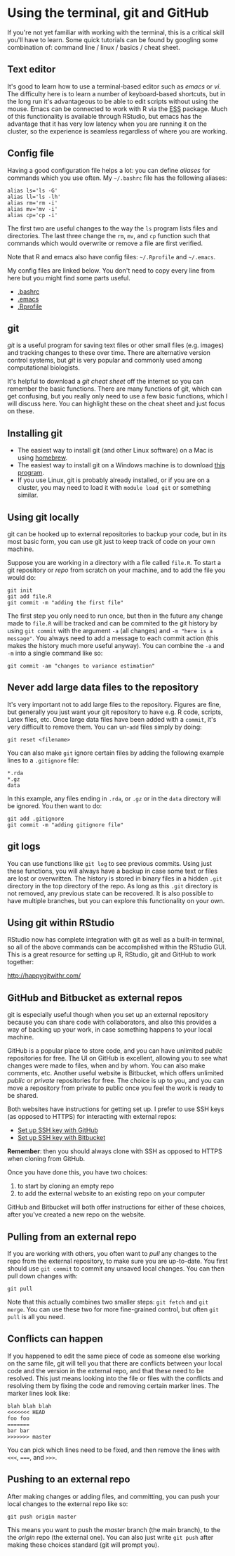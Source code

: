 # Using the terminal, git and GitHub

If you're not yet familiar with working with the terminal, this is a
critical skill you'll have to learn. Some quick tutorials can be found
by googling some combination of: command line / linux / basics / cheat sheet.

## Text editor

It's good to learn how to use a terminal-based editor such as *emacs*
or *vi*. The difficulty here is to learn a number of keyboard-based
shortcuts, but in the long run it's advantageous to be able to edit
scripts without using the mouse. Emacs can be connected to work with R
via the [ESS](https://ess.r-project.org/) package. Much of this
functionality is available through RStudio, but emacs has the
advantage that it has very low latency when you are running it on the
cluster, so the experience is seamless regardless of where you are working.

## Config file

Having a good configuration file helps a lot: you can define *aliases*
for commands which you use often. My `~/.bashrc` file has the
following aliases:

```
alias ls='ls -G'
alias ll='ls -lh'
alias rm='rm -i'
alias mv='mv -i'
alias cp='cp -i'
```

The first two are useful changes to the way the `ls` program lists
files and directories. The last three change the `rm`, `mv`, and `cp`
function such that commands which would overwrite or remove a file are
first verified.

Note that R and emacs also have config files: `~/.Rprofile` and
`~/.emacs`.

My config files are linked below. You don't need to copy every line
from here but you might find some parts useful.

* [.bashrc](https://gist.github.com/mikelove/d96fb988db039250fb8d)
* [.emacs](https://gist.github.com/mikelove/b0f4eb15a21387ddb534)
* [.Rprofile](https://gist.github.com/mikelove/c3f7ff05ce18541b8b92)

## git

*git* is a useful program for saving text files or other small files
(e.g. images) and tracking changes to these over time. There are
alternative version control systems, but *git* is very popular and 
commonly used among computational biologists.
 
It's helpful to download a *git cheat sheet* off the internet so you
can remember the basic functions. There are many functions of git,
which can get confusing, but you really only need to use a few basic
functions, which I will discuss here. You can highlight these on the
cheat sheet and just focus on these.

## Installing git

* The easiest way to install git (and other Linux software) on a Mac is
using [homebrew](http://brew.sh/). 
* The easiest way to install git on a Windows machine is to download
[this program](https://git-for-windows.github.io/). 
* If you use Linux, git is probably already installed, or if you are
  on a cluster, you may need to load it with `module load git` or
  something similar.

## Using git locally

git can be hooked up to external repositories to backup your code, but
in its most basic form, you can use git just to keep track of code on
your own machine.

Suppose you are working in a directory with a file called `file.R`.
To start a git repository or *repo* from scratch on your machine, and
to add the file you would do:

```
git init
git add file.R
git commit -m "adding the first file"
```

The first step you only need to run once, but then in the future any
change made to `file.R` will be tracked and can be commited to the git
history by using `git commit` with the argument `-a` (all changes) and
`-m "here is a message"`. You always need to add a message to each
commit action (this makes the history much more useful anyway). You
can combine the `-a` and `-m` into a single command like so:

```
git commit -am "changes to variance estimation"
```

## Never add large data files to the repository

It's very important not to add large files to the repository. Figures
are fine, but generally you just want your git repository to have
e.g. R code, scripts, Latex files, etc. Once large data files have
been added with a `commit`, it's very difficult to remove them. You
can un-`add` files simply by doing:

```
git reset <filename>
```

You can also make `git` ignore certain files by adding the following
example lines to a `.gitignore` file:

```
*.rda
*.gz
data
```

In this example, any files ending in `.rda`, or `.gz` or in the `data`
directory will be ignored. You then want to do:

```
git add .gitignore
git commit -m "adding gitignore file"
```

## git logs

You can use functions like `git log` to see previous commits. Using
just these functions, you will always have a backup in case some text
or files are lost or overwritten. The history is stored in binary
files in a hidden `.git` directory in the top directory of the repo.
As long as this `.git` directory is not removed, any previous state
can be recovered. It is also possible to have multiple branches, but
you can explore this functionality on your own.

## Using git within RStudio

RStudio now has complete integration with git as well as a built-in
terminal, so all of the above commands can be accomplished within the
RStudio GUI. This is a great resource for setting up R, RStudio, git
and GitHub to work together:

<http://happygitwithr.com/>

## GitHub and Bitbucket as external repos

git is especially useful though when you set up an external
repository because you can share code with collaborators, and also
this provides a way of backing up your work, in case something happens
to your local machine.

GitHub is a popular place to store code, and you can have unlimited
*public* repositories for free. The UI on GitHub is excellent,
allowing you to see what changes were made to files, when and by
whom. You can also make comments, etc. Another useful website is
Bitbucket, which offers unlimited *public* or *private* repositories
for free. The choice is up to you, and you can move a repository from
private to public once you feel the work is ready to be shared.

Both websites have instructions for getting set up. I prefer to use
SSH keys (as opposed to HTTPS) for interacting with external repos:

* [Set up SSH key with GitHub](https://help.github.com/articles/adding-a-new-ssh-key-to-your-github-account/)
* [Set up SSH key with Bitbucket](https://confluence.atlassian.com/bitbucket/set-up-ssh-for-git-728138079.html)

**Remember**: then you should always clone with SSH as opposed to 
HTTPS when cloning from GitHub.

Once you have done this, you have two choices: 

1. to start by cloning an empty repo
2. to add the external website to an existing repo on your computer

GitHub and Bitbucket will both offer instructions for either of these
choices, after you've created a new repo on the website.

## Pulling from an external repo

If you are working with others, you often want to *pull* any changes
to the repo from the external repository, to make sure you are
up-to-date. You first should use `git commit` to commit any unsaved
local changes. You can then pull down changes with:

```
git pull
```

Note that this actually combines two smaller steps: `git fetch` and
`git merge`. You can use these two for more fine-grained control, but
often `git pull` is all you need.

## Conflicts can happen

If you happened to edit the same piece of code as someone else working
on the same file, git will tell you that there are conflicts between
your local code and the version in the external repo, and that these
need to be resolved. This just means looking into the file or files
with the conflicts and resolving them by fixing the code and removing
certain marker lines. The marker lines look like:

```
blah blah blah
<<<<<<< HEAD
foo foo 
=======
bar bar
>>>>>>> master
```

You can pick which lines need to be fixed, and then remove the lines
with `<<<`, `===`, and `>>>`.

## Pushing to an external repo

After making changes or adding files, and committing, you can push
your local changes to the external repo like so:

```
git push origin master
```

This means you want to push the *master* branch (the main branch), to
the the *origin* repo (the external one). You can also just write `git
push` after making these choices standard (git will prompt you).

